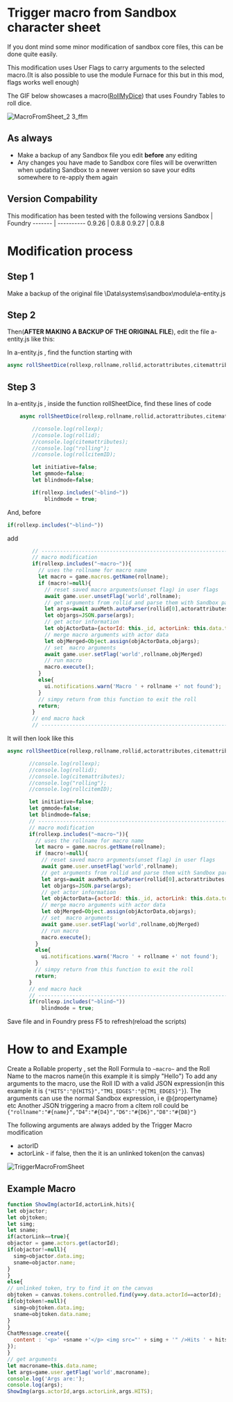 # Trigger macro from Sandbox character sheet
If you dont mind some minor modification of sandbox core files, this can be done quite easily.

This modification uses User Flags to carry arguments to the selected macro.(It is also possible to use the module Furnace for this but in this mod, flags works well enough)

The GIF below showcases a macro([RollMyDice](https://github.com/Anderware/Foundry-Vtt-Sandbox-Macros/tree/main/Macros/Roll%20My%20Dice)) that uses Foundry Tables to roll dice.

![MacroFromSheet_2 3_ffm](https://user-images.githubusercontent.com/81265884/130851674-ce0be728-d217-4164-894e-c8f890202fe6.gif)

## As always
* Make a backup of any Sandbox file you edit __**before**__ any editing
* Any changes you have made to Sandbox core files will be overwritten when updating Sandbox to a newer version so save your edits somewhere to re-apply them again 

## Version Compability
This modification has been tested with the following versions
Sandbox  | Foundry
-------  | ----------
0.9.26   | 0.8.8
0.9.27   | 0.8.8



# Modification process
## Step 1
Make a backup of the original file \Data\systems\sandbox\module\a-entity.js
## Step 2
Then(**AFTER MAKING A BACKUP OF THE ORIGINAL FILE**), edit the file a-entity.js like this:

In a-entity.js , find the function starting with 
``` javascript 
async rollSheetDice(rollexp,rollname,rollid,actorattributes,citemattributes,number=1,target=null)
```
## Step 3
In a-entity.js , inside the function rollSheetDice, find these lines of code
``` javascript
    async rollSheetDice(rollexp,rollname,rollid,actorattributes,citemattributes,number=1,target=null,rollcitemID = null){

        //console.log(rollexp);
        //console.log(rollid);
        //console.log(citemattributes);
        //console.log("rolling");
        //console.log(rollcitemID);

        let initiative=false;
        let gmmode=false;
        let blindmode=false;

        if(rollexp.includes("~blind~"))
            blindmode = true;
```

And, before 
```javascript
if(rollexp.includes("~blind~"))
 ```
add
```javascript
        // ----------------------------------------------------------------
        // macro modification
        if(rollexp.includes("~macro~")){
          // uses the rollname for macro name
          let macro = game.macros.getName(rollname);  
          if (macro!=null){                  
            // reset saved macro arguments(unset flag) in user flags
            await game.user.unsetFlag('world',rollname); 
            // get arguments from rollid and parse them with Sandbox parser          
            let args=await auxMeth.autoParser(rollid[0],actorattributes,citemattributes,true,false,number);             
            let objargs=JSON.parse(args);             
            // get actor information
            let objActorData={actorId: this._id, actorLink: this.data.token.actorLink}; 
            // merge macro arguments with actor data
            let objMerged=Object.assign(objActorData,objargs);              
            // set  macro arguments
            await game.user.setFlag('world',rollname,objMerged)
            // run macro
            macro.execute();
          }
          else{
            ui.notifications.warn('Macro ' + rollname +' not found');
          }    
          // simpy return from this function to exit the roll
          return;
        }
        // end macro hack
        // ----------------------------------------------------------------
 ```
 It will then look like this
 
 ``` javascript
async rollSheetDice(rollexp,rollname,rollid,actorattributes,citemattributes,number=1,target=null,rollcitemID = null){

        //console.log(rollexp);
        //console.log(rollid);
        //console.log(citemattributes);
        //console.log("rolling");
        //console.log(rollcitemID);

        let initiative=false;
        let gmmode=false;
        let blindmode=false;
        // ----------------------------------------------------------------
        // macro modification
        if(rollexp.includes("~macro~")){
          // uses the rollname for macro name
          let macro = game.macros.getName(rollname);  
          if (macro!=null){                  
            // reset saved macro arguments(unset flag) in user flags
            await game.user.unsetFlag('world',rollname); 
            // get arguments from rollid and parse them with Sandbox parser          
            let args=await auxMeth.autoParser(rollid[0],actorattributes,citemattributes,true,false,number);             
            let objargs=JSON.parse(args);             
            // get actor information
            let objActorData={actorId: this._id, actorLink: this.data.token.actorLink}; 
            // merge macro arguments with actor data
            let objMerged=Object.assign(objActorData,objargs);              
            // set  macro arguments
            await game.user.setFlag('world',rollname,objMerged)
            // run macro
            macro.execute();
          }
          else{
            ui.notifications.warn('Macro ' + rollname +' not found');
          }    
          // simpy return from this function to exit the roll
          return;
        }
        // end macro hack
        // ----------------------------------------------------------------
        if(rollexp.includes("~blind~"))
            blindmode = true;
```
 Save file and in Foundry press F5 to refresh(reload the scripts)
 
 # How to and Example 
 Create a Rollable property , set the Roll Formula to ```~macro~``` and the Roll Name to the macros name(in this example it is simply "Hello")
 To add any arguments to the macro, use the Roll ID with a valid JSON expression(in this example it is ```{"HITS":"@{HITS}","TM1_EDGES":"@{TM1_EDGES}"}```).
 The arguments can use the normal Sandbox expression, i e @{propertyname} etc
 Another JSON triggering a macro from a cItem roll could be ```{"rollname":"#{name}","D4":"#{D4}","D6":"#{D6}","D8":"#{D8}"}```
 
 The following arguments are always added by the Trigger Macro modification
 * actorID
 * actorLink - if false, then the it is an unlinked token(on the canvas)
 
 ![TriggerMacroFromSheet](https://user-images.githubusercontent.com/81265884/130613735-ce154a1f-106c-43de-8f89-1a12d6fd5cb9.jpg)

 ## Example Macro
  ``` javascript
function ShowImg(actorId,actorLink,hits){
let objactor;
let objtoken; 
let simg;
let sname;
if(actorLink==true){
  objactor = game.actors.get(actorId);
  if(objactor!=null){
    simg=objactor.data.img;
    sname=objactor.name;         
  }
}
else{        
  // unlinked token, try to find it on the canvas        
  objtoken = canvas.tokens.controlled.find(y=>y.data.actorId==actorId);
  if(objtoken!=null){
    simg=objtoken.data.img;
    sname=objtoken.data.name;
  }           
}
ChatMessage.create({
    content : '<p>' +sname +'</p> <img src="' + simg + '" />Hits ' + hits
  });
}
// get arguments
let macroname=this.data.name;
let args=game.user.getFlag('world',macroname);
console.log('Args are:');
console.log(args);
ShowImg(args.actorId,args.actorLink,args.HITS);
```
 
 
